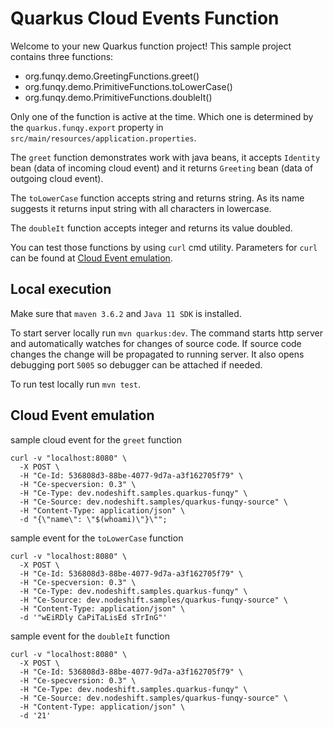 # Quarkus Cloud Events Function

Welcome to your new Quarkus function project! This sample project contains three functions:
* org.funqy.demo.GreetingFunctions.greet()
* org.funqy.demo.PrimitiveFunctions.toLowerCase()
* org.funqy.demo.PrimitiveFunctions.doubleIt()

Only one of the function is active at the time.
Which one is determined by the `quarkus.funqy.export` property in `src/main/resources/application.properties`.

The `greet` function demonstrates work with java beans,
it accepts `Identity` bean (data of incoming cloud event)
and it returns `Greeting` bean (data of outgoing cloud event). 

The `toLowerCase` function accepts string and returns string.
As its name suggests it returns input string with all characters in lowercase.

The `doubleIt` function accepts integer and returns its value doubled.

You can test those functions by using `curl` cmd utility.
Parameters for `curl` can be found at [Cloud Event emulation](#cloud-event-emulation).

## Local execution
Make sure that `maven 3.6.2` and `Java 11 SDK` is installed.

To start server locally run `mvn quarkus:dev`.
The command starts http server and automatically watches for changes of source code.
If source code changes the change will be propagated to running server. It also opens debugging port `5005`
so debugger can be attached if needed.

To run test locally run `mvn test`.

## Cloud Event emulation

sample cloud event for the `greet` function
```shell script
curl -v "localhost:8080" \
  -X POST \
  -H "Ce-Id: 536808d3-88be-4077-9d7a-a3f162705f79" \
  -H "Ce-specversion: 0.3" \
  -H "Ce-Type: dev.nodeshift.samples.quarkus-funqy" \
  -H "Ce-Source: dev.nodeshift.samples/quarkus-funqy-source" \
  -H "Content-Type: application/json" \
  -d "{\"name\": \"$(whoami)\"}\"";

```

sample event for the `toLowerCase` function
```shell script
curl -v "localhost:8080" \
  -X POST \
  -H "Ce-Id: 536808d3-88be-4077-9d7a-a3f162705f79" \
  -H "Ce-specversion: 0.3" \
  -H "Ce-Type: dev.nodeshift.samples.quarkus-funqy" \
  -H "Ce-Source: dev.nodeshift.samples/quarkus-funqy-source" \
  -H "Content-Type: application/json" \
  -d '"wEiRDly CaPiTaLisEd sTrInG"'
```

sample event for the `doubleIt` function
```shell script
curl -v "localhost:8080" \
  -X POST \
  -H "Ce-Id: 536808d3-88be-4077-9d7a-a3f162705f79" \
  -H "Ce-specversion: 0.3" \
  -H "Ce-Type: dev.nodeshift.samples.quarkus-funqy" \
  -H "Ce-Source: dev.nodeshift.samples/quarkus-funqy-source" \
  -H "Content-Type: application/json" \
  -d '21'
```
